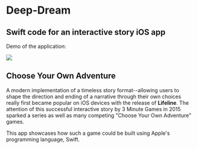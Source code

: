 # Deep-Dream
## Swift code for an interactive story iOS app
Demo of the application:

![](./assets/GitHub-GIF/README.gif)

## Choose Your Own Adventure

A modern implementation of a timeless story format--allowing users to shape the direction and ending of a narrative through their own choices really first became popular on iOS devices with the release of **Lifeline**. The attention of this successful interactive story by 3 Minute Games in 2015 sparked a series as well as many competing "Choose Your Own Adventure" games.

This app showcases how such a game could be built using Apple's programming language, Swift.


